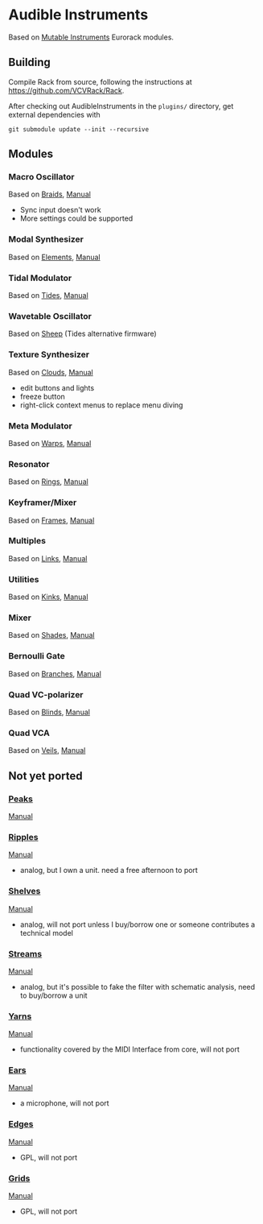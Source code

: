 
# Audible Instruments

Based on [Mutable Instruments](https://mutable-instruments.net/) Eurorack modules.

## Building

Compile Rack from source, following the instructions at https://github.com/VCVRack/Rack.

After checking out AudibleInstruments in the `plugins/` directory, get external dependencies with

	git submodule update --init --recursive


## Modules

### Macro Oscillator
Based on [Braids](https://mutable-instruments.net/modules/braids), [Manual](https://mutable-instruments.net/modules/braids/manual/)
- Sync input doesn't work
- More settings could be supported

### Modal Synthesizer
Based on [Elements](https://mutable-instruments.net/modules/elements), [Manual](https://mutable-instruments.net/modules/elements/manual/)

### Tidal Modulator
Based on [Tides](https://mutable-instruments.net/modules/tides), [Manual](https://mutable-instruments.net/modules/tides/manual/)

### Wavetable Oscillator
Based on [Sheep](https://mutable-instruments.net/modules/tides/firmware/) (Tides alternative firmware)

### Texture Synthesizer
Based on [Clouds](https://mutable-instruments.net/modules/clouds), [Manual](https://mutable-instruments.net/modules/clouds/manual/)
- edit buttons and lights
- freeze button
- right-click context menus to replace menu diving

### Meta Modulator
Based on [Warps](https://mutable-instruments.net/modules/warps), [Manual](https://mutable-instruments.net/modules/warps/manual/)

### Resonator
Based on [Rings](https://mutable-instruments.net/modules/rings), [Manual](https://mutable-instruments.net/modules/rings/manual/)

### Keyframer/Mixer
Based on [Frames](https://mutable-instruments.net/modules/frames), [Manual](https://mutable-instruments.net/modules/frames/manual/)

### Multiples
Based on [Links](https://mutable-instruments.net/modules/links), [Manual](https://mutable-instruments.net/modules/links/manual/)

### Utilities
Based on [Kinks](https://mutable-instruments.net/modules/kinks), [Manual](https://mutable-instruments.net/modules/kinks/manual/)

### Mixer
Based on [Shades](https://mutable-instruments.net/modules/shades), [Manual](https://mutable-instruments.net/modules/shades/manual/)

### Bernoulli Gate
Based on [Branches](https://mutable-instruments.net/modules/branches), [Manual](https://mutable-instruments.net/modules/branches/manual/)

### Quad VC-polarizer
Based on [Blinds](https://mutable-instruments.net/modules/blinds), [Manual](https://mutable-instruments.net/modules/blinds/manual/)

### Quad VCA
Based on [Veils](https://mutable-instruments.net/modules/veils), [Manual](https://mutable-instruments.net/modules/veils/manual/)


## Not yet ported

### [Peaks](https://mutable-instruments.net/modules/peaks)
[Manual](https://mutable-instruments.net/modules/peaks/manual/)

### [Ripples](https://mutable-instruments.net/modules/ripples)
[Manual](https://mutable-instruments.net/modules/ripples/manual/)
- analog, but I own a unit. need a free afternoon to port

### [Shelves](https://mutable-instruments.net/modules/shelves)
[Manual](https://mutable-instruments.net/modules/shelves/manual/)
- analog, will not port unless I buy/borrow one or someone contributes a technical model

### [Streams](https://mutable-instruments.net/modules/streams)
[Manual](https://mutable-instruments.net/modules/streams/manual/)
- analog, but it's possible to fake the filter with schematic analysis, need to buy/borrow a unit

### [Yarns](https://mutable-instruments.net/modules/yarns)
[Manual](https://mutable-instruments.net/modules/yarns/manual/)
- functionality covered by the MIDI Interface from core, will not port

### [Ears](https://mutable-instruments.net/modules/ears)
[Manual](https://mutable-instruments.net/modules/ears/manual/)
- a microphone, will not port

### [Edges](https://mutable-instruments.net/modules/edges)
[Manual](https://mutable-instruments.net/modules/edges/manual/)
- GPL, will not port

### [Grids](https://mutable-instruments.net/modules/grids)
[Manual](https://mutable-instruments.net/modules/grids/manual/)
- GPL, will not port

